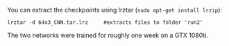 You can extract the checkpoints using lrztar (`sudo apt-get install lrzip`):
```
lrztar -d 64x3_CNN.tar.lrz     #extracts files to folder 'run2'
```

The two networks were trained for roughly one week on a GTX 1080ti.
